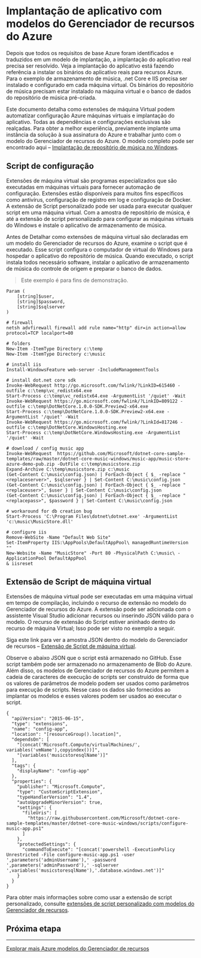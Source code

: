 <properties
   pageTitle="Automatizar a implantação do aplicativo com as extensões de máquina Virtual | Microsoft Azure"
   description="Tutorial do Azure Máquina Virtual DotNet Core"
   services="virtual-machines-windows"
   documentationCenter="virtual-machines"
   authors="neilpeterson"
   manager="timlt"
   editor="tysonn"
   tags="azure-resource-manager"/>

<tags
   ms.service="virtual-machines-windows"
   ms.devlang="na"
   ms.topic="article"
   ms.tgt_pltfrm="vm-windows"
   ms.workload="infrastructure-services"
   ms.date="10/21/2016"
   ms.author="nepeters"/>

# <a name="application-deployment-with-azure-resource-manager-templates"></a>Implantação de aplicativo com modelos do Gerenciador de recursos do Azure

Depois que todos os requisitos de base Azure foram identificados e traduzidos em um modelo de implantação, a implantação do aplicativo real precisa ser resolvido. Veja a implantação do aplicativo está fazendo referência a instalar os binários do aplicativo reais para recursos Azure. Para o exemplo de armazenamento de música, .net Core e IIS precisa ser instalado e configurado em cada máquina virtual. Os binários do repositório de música precisam estar instalado na máquina virtual e o banco de dados do repositório de música pré-criada.

Este documento detalha como extensões de máquina Virtual podem automatizar configuração Azure máquinas virtuais e implantação do aplicativo. Todas as dependências e configurações exclusivas são realçadas. Para obter a melhor experiência, previamente implante uma instância da solução à sua assinatura do Azure e trabalhar junto com o modelo do Gerenciador de recursos do Azure. O modelo completo pode ser encontrado aqui – [Implantação de repositório de música no Windows](https://github.com/Microsoft/dotnet-core-sample-templates/tree/master/dotnet-core-music-Windows).

## <a name="configuration-script"></a>Script de configuração

Extensões de máquina virtual são programas especializados que são executadas em máquinas virtuais para fornecer automação de configuração. Extensões estão disponíveis para muitos fins específicos como antivírus, configuração de registro em log e configuração de Docker. A extensão de Script personalizado pode ser usada para executar qualquer script em uma máquina virtual. Com a amostra de repositório de música, é até a extensão de script personalizado para configurar as máquinas virtuais do Windows e instale o aplicativo de armazenamento de música.

Antes de Detalhar como extensões de máquina virtual são declaradas em um modelo do Gerenciador de recursos do Azure, examine o script que é executado. Esse script configura o computador de virtual do Windows para hospedar o aplicativo do repositório de música. Quando executado, o script instala todos necessário software, instalar o aplicativo de armazenamento de música do controle de origem e preparar o banco de dados. 

> Este exemplo é para fins de demonstração.

```none
Param (
    [string]$user,
    [string]$password,
    [string]$sqlserver
)

# firewall
netsh advfirewall firewall add rule name="http" dir=in action=allow protocol=TCP localport=80

# folders
New-Item -ItemType Directory c:\temp
New-Item -ItemType Directory c:\music

# install iis
Install-WindowsFeature web-server -IncludeManagementTools

# install dot.net core sdk
Invoke-WebRequest http://go.microsoft.com/fwlink/?LinkID=615460 -outfile c:\temp\vc_redistx64.exe
Start-Process c:\temp\vc_redistx64.exe -ArgumentList '/quiet' -Wait
Invoke-WebRequest https://go.microsoft.com/fwlink/?LinkID=809122 -outfile c:\temp\DotNetCore.1.0.0-SDK.Preview2-x64.exe
Start-Process c:\temp\DotNetCore.1.0.0-SDK.Preview2-x64.exe -ArgumentList '/quiet' -Wait
Invoke-WebRequest https://go.microsoft.com/fwlink/?LinkId=817246 -outfile c:\temp\DotNetCore.WindowsHosting.exe
Start-Process c:\temp\DotNetCore.WindowsHosting.exe -ArgumentList '/quiet' -Wait

# download / config music app
Invoke-WebRequest  https://github.com/Microsoft/dotnet-core-sample-templates/raw/master/dotnet-core-music-windows/music-app/music-store-azure-demo-pub.zip -OutFile c:\temp\musicstore.zip
Expand-Archive C:\temp\musicstore.zip c:\music
(Get-Content C:\music\config.json) | ForEach-Object { $_ -replace "<replaceserver>", $sqlserver } | Set-Content C:\music\config.json
(Get-Content C:\music\config.json) | ForEach-Object { $_ -replace "<replaceuser>", $user } | Set-Content C:\music\config.json
(Get-Content C:\music\config.json) | ForEach-Object { $_ -replace "<replacepass>", $password } | Set-Content C:\music\config.json

# workaround for db creation bug
Start-Process 'C:\Program Files\dotnet\dotnet.exe' -ArgumentList 'c:\music\MusicStore.dll'

# configure iis
Remove-WebSite -Name "Default Web Site"
Set-ItemProperty IIS:\AppPools\DefaultAppPool\ managedRuntimeVersion ""
New-Website -Name "MusicStore" -Port 80 -PhysicalPath C:\music\ -ApplicationPool DefaultAppPool
& iisreset
```

## <a name="vm-script-extension"></a>Extensão de Script de máquina virtual

Extensões de máquina virtual pode ser executadas em uma máquina virtual em tempo de compilação, incluindo o recurso de extensão no modelo do Gerenciador de recursos do Azure. A extensão pode ser adicionada com o assistente Visual Studio adicionar recursos ou inserindo JSON válido para o modelo. O recurso de extensão do Script estiver aninhado dentro do recurso de máquina Virtual; Isso pode ser visto no exemplo a seguir.

Siga este link para ver a amostra JSON dentro do modelo do Gerenciador de recursos – [Extensão de Script de máquina virtual](https://github.com/Microsoft/dotnet-core-sample-templates/blob/master/dotnet-core-music-windows/azuredeploy.json#L339). 

Observe o abaixo JSON que o script está armazenado no GitHub. Esse script também pode ser armazenado no armazenamento de Blob do Azure. Além disso, os modelos de Gerenciador de recursos do Azure permitem a cadeia de caracteres de execução de scripts ser construído de forma que os valores de parâmetros de modelo podem ser usados como parâmetros para execução de scripts. Nesse caso os dados são fornecidos ao implantar os modelos e esses valores podem ser usados ao executar o script.

```none
{
  "apiVersion": "2015-06-15",
  "type": "extensions",
  "name": "config-app",
  "location": "[resourceGroup().location]",
  "dependsOn": [
    "[concat('Microsoft.Compute/virtualMachines/', variables('vmName'),copyindex())]",
    "[variables('musicstoresqlName')]"
  ],
  "tags": {
    "displayName": "config-app"
  },
  "properties": {
    "publisher": "Microsoft.Compute",
    "type": "CustomScriptExtension",
    "typeHandlerVersion": "1.4",
    "autoUpgradeMinorVersion": true,
    "settings": {
      "fileUris": [
        "https://raw.githubusercontent.com/Microsoft/dotnet-core-sample-templates/master/dotnet-core-music-windows/scripts/configure-music-app.ps1"
      ]
    },
    "protectedSettings": {
      "commandToExecute": "[concat('powershell -ExecutionPolicy Unrestricted -File configure-music-app.ps1 -user ',parameters('adminUsername'),' -password ',parameters('adminPassword'),' -sqlserver ',variables('musicstoresqlName'),'.database.windows.net')]"
    }
  }
}
```

Para obter mais informações sobre como usar a extensão de script personalizado, consulte [extensões de script personalizado com modelos do Gerenciador de recursos](./virtual-machines-windows-extensions-customscript.md).

## <a name="next-step"></a>Próxima etapa

<hr>

[Explorar mais Azure modelos do Gerenciador de recursos](https://github.com/Azure/azure-quickstart-templates)
